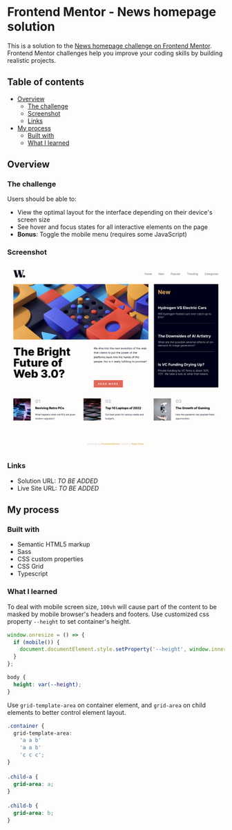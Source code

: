 # Frontend Mentor - News homepage solution

This is a solution to the [News homepage challenge on Frontend Mentor](https://www.frontendmentor.io/challenges/news-homepage-H6SWTa1MFl). Frontend Mentor challenges help you improve your coding skills by building realistic projects.

## Table of contents

- [Overview](#overview)
  - [The challenge](#the-challenge)
  - [Screenshot](#screenshot)
  - [Links](#links)
- [My process](#my-process)
  - [Built with](#built-with)
  - [What I learned](#what-i-learned)

## Overview

### The challenge

Users should be able to:

- View the optimal layout for the interface depending on their device's screen size
- See hover and focus states for all interactive elements on the page
- **Bonus**: Toggle the mobile menu (requires some JavaScript)

### Screenshot

![](./assets/images/screenshot.png)

### Links

- Solution URL: _TO BE ADDED_
- Live Site URL: _TO BE ADDED_

## My process

### Built with

- Semantic HTML5 markup
- Sass
- CSS custom properties
- CSS Grid
- Typescript

### What I learned

To deal with mobile screen size, `100vh` will cause part of the content to be masked by mobile browser's headers and footers. Use customized css property `--height` to set container's height.

```js
window.onresize = () => {
  if (mobile()) {
    document.documentElement.style.setProperty('--height', window.innerHeight + 'px');
  }
};
```

```css
body {
  height: var(--height);
}
```

Use `grid-template-area` on container element, and `grid-area` on child elements to better control element layout.

```css
.container {
  grid-template-area:
    'a a b'
    'a a b'
    'c c c';
}

.child-a {
  grid-area: a;
}

.child-b {
  grid-area: b;
}
```
